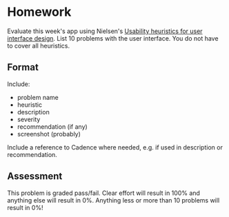 # Homework

Evaluate this week's app using Nielsen's [Usability heuristics for user interface design](http://www.nngroup.com/articles/ten-usability-heuristics/
). List 10 problems with the user interface. You do not have to cover all heuristics.

## Format

Include:

- problem name
- heuristic
- description
- severity
- recommendation (if any)
- screenshot (probably)

Include a reference to Cadence where needed, e.g. if used in description or recommendation.

## Assessment

This problem is graded pass/fail. Clear effort will result in 100% and anything else will result in 0%. Anything less or more than 10 problems will result in 0%!
